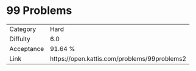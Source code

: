 # 99 Problems

<table>
    <tr>
        <td>Category</td>
        <td>Hard</td>
    </tr>
    <tr>
        <td>Diffulty</td>
        <td>6.0</td>
    </tr>
    <tr>
        <td>Acceptance</td>
        <td>91.64 %</td>
    </tr>
    <tr>
        <td>Link</td>
        <td>https://open.kattis.com/problems/99problems2</td>
    </tr>
</table>